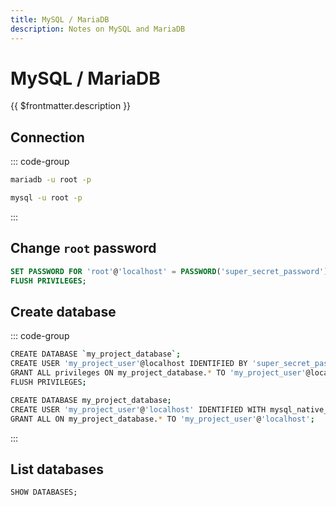 ```yaml
---
title: MySQL / MariaDB
description: Notes on MySQL and MariaDB
---
```


# MySQL / MariaDB

{{ $frontmatter.description }}

## Connection

::: code-group

```sh [MariaDB]
mariadb -u root -p
```

```sh [MySQL]
mysql -u root -p
```

:::

## Change `root` password

```sql
SET PASSWORD FOR 'root'@'localhost' = PASSWORD('super_secret_password');
FLUSH PRIVILEGES;
```

## Create database

::: code-group

```sh [MariaDB]
CREATE DATABASE `my_project_database`;
CREATE USER 'my_project_user'@localhost IDENTIFIED BY 'super_secret_password';
GRANT ALL privileges ON my_project_database.* TO 'my_project_user'@localhost;
FLUSH PRIVILEGES;
```

```sh [MySQL]
CREATE DATABASE my_project_database;
CREATE USER 'my_project_user'@'localhost' IDENTIFIED WITH mysql_native_password BY 'secret_password';
GRANT ALL ON my_project_database.* TO 'my_project_user'@'localhost';
```

:::

## List databases

```sql
SHOW DATABASES;
```
